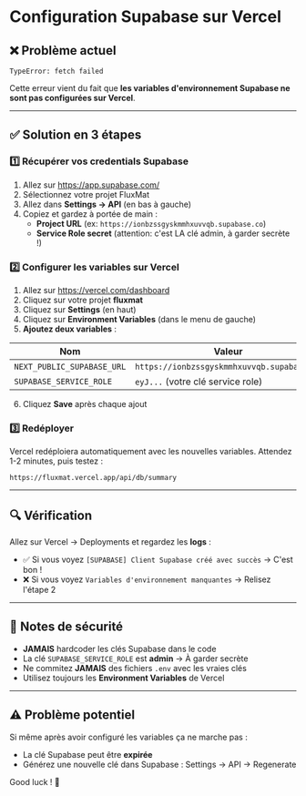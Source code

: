 # Configuration Supabase sur Vercel

## ❌ Problème actuel

```
TypeError: fetch failed
```

Cette erreur vient du fait que **les variables d'environnement Supabase ne sont pas configurées sur Vercel**.

---

## ✅ Solution en 3 étapes

### **1️⃣ Récupérer vos credentials Supabase**

1. Allez sur https://app.supabase.com/
2. Sélectionnez votre projet FluxMat
3. Allez dans **Settings → API** (en bas à gauche)
4. Copiez et gardez à portée de main :
   - **Project URL** (ex: `https://ionbzssgyskmmhxuvvqb.supabase.co`)
   - **Service Role secret** (attention: c'est LA clé admin, à garder secrète !)

### **2️⃣ Configurer les variables sur Vercel**

1. Allez sur https://vercel.com/dashboard
2. Cliquez sur votre projet **fluxmat**
3. Cliquez sur **Settings** (en haut)
4. Cliquez sur **Environment Variables** (dans le menu de gauche)
5. **Ajoutez deux variables** :

| Nom | Valeur | Environnement |
|-----|--------|---------------|
| `NEXT_PUBLIC_SUPABASE_URL` | `https://ionbzssgyskmmhxuvvqb.supabase.co` | Production |
| `SUPABASE_SERVICE_ROLE` | `eyJ...` (votre clé service role) | Production |

6. Cliquez **Save** après chaque ajout

### **3️⃣ Redéployer**

Vercel redéploiera automatiquement avec les nouvelles variables. Attendez 1-2 minutes, puis testez :

```
https://fluxmat.vercel.app/api/db/summary
```

---

## 🔍 Vérification

Allez sur Vercel → Deployments et regardez les **logs** :

- ✅ Si vous voyez `[SUPABASE] Client Supabase créé avec succès` → C'est bon !
- ❌ Si vous voyez `Variables d'environnement manquantes` → Relisez l'étape 2

---

## 🔐 Notes de sécurité

- **JAMAIS** hardcoder les clés Supabase dans le code
- La clé `SUPABASE_SERVICE_ROLE` est **admin** → À garder secrète
- Ne commitez **JAMAIS** des fichiers `.env` avec les vraies clés
- Utilisez toujours les **Environment Variables** de Vercel

---

## ⚠️ Problème potentiel

Si même après avoir configuré les variables ça ne marche pas :
- La clé Supabase peut être **expirée**
- Générez une nouvelle clé dans Supabase : Settings → API → Regenerate

Good luck ! 🚀
